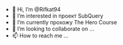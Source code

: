 - 👋 Hi, I’m @Rifkat94
- 👀 I’m interested in  проект SubQuery
- 🌱 I’m currently  прохожу The Hero Course
- 💞️ I’m looking to collaborate on ...
- 📫 How to reach me ...

<!---
Rifkat94/Rifkat94 is a ✨ special ✨ repository because its `README.md` (this file) appears on your GitHub profile.
You can click the Preview link to take a look at your changes.
--->
